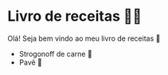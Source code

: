 # Livro de receitas :man_cook:

Olá! Seja bem vindo ao meu livro de receitas :wave:

- Strogonoff de carne :meat_on_bone:
- Pavê :cake:
